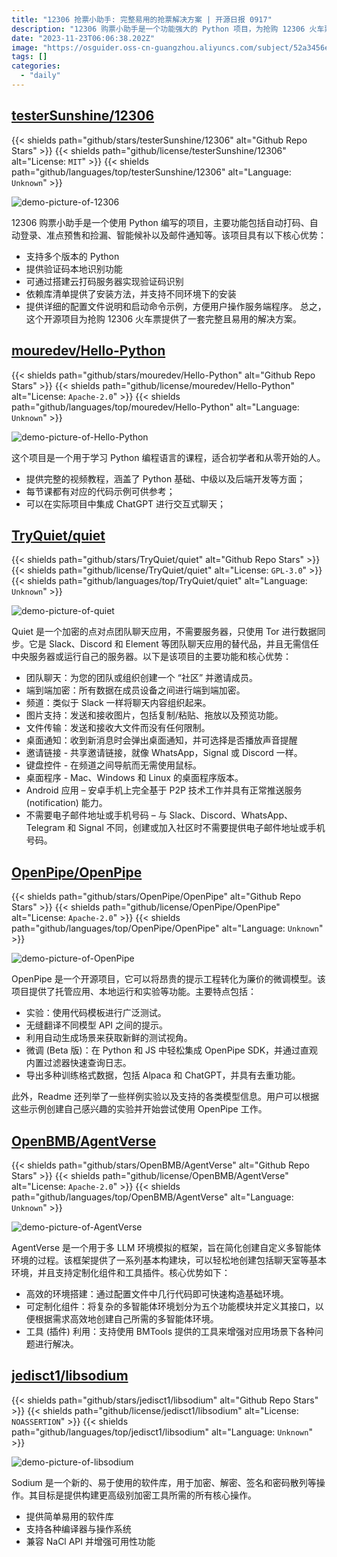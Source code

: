```yaml
---
title: "12306 抢票小助手: 完整易用的抢票解决方案 | 开源日报 0917"
description: "12306 购票小助手是一个功能强大的 Python 项目，为抢购 12306 火车票提供了一个完整且易用的解决方案。它提供了自动打码、自动登录、预售和捡漏、智能候补以及邮件通知等功能。它支持多个 Python 版本，提供了本地和云打码的验证码识别功能。项目提供了详细的配置文件说明和启动命令示例，方便用户操作。"
date: "2023-11-23T06:06:38.202Z"
image: "https://osguider.oss-cn-guangzhou.aliyuncs.com/subject/52a3456ee27aa6e02b9bfc409aa60b1a.png"
tags: []
categories:
  - "daily"
---
```


## [testerSunshine/12306](https://github.com/testerSunshine/12306)

{{< shields path="github/stars/testerSunshine/12306" alt="Github Repo Stars" >}} {{< shields path="github/license/testerSunshine/12306" alt="License: `MIT`" >}} {{< shields path="github/languages/top/testerSunshine/12306" alt="Language: `Unknown`" >}}

![demo-picture-of-12306](https://osguider.oss-cn-guangzhou.aliyuncs.com/subject/73f2ddcffa659fefea88e03e159a15c0.png)

12306 购票小助手是一个使用 Python 编写的项目，主要功能包括自动打码、自动登录、准点预售和捡漏、智能候补以及邮件通知等。该项目具有以下核心优势：

- 支持多个版本的 Python
- 提供验证码本地识别功能
- 可通过搭建云打码服务器实现验证码识别
- 依赖库清单提供了安装方法，并支持不同环境下的安装
- 提供详细的配置文件说明和启动命令示例，方便用户操作服务端程序。
总之，这个开源项目为抢购 12306 火车票提供了一套完整且易用的解决方案。
  
## [mouredev/Hello-Python](https://github.com/mouredev/Hello-Python)

{{< shields path="github/stars/mouredev/Hello-Python" alt="Github Repo Stars" >}} {{< shields path="github/license/mouredev/Hello-Python" alt="License: `Apache-2.0`" >}} {{< shields path="github/languages/top/mouredev/Hello-Python" alt="Language: `Unknown`" >}}

![demo-picture-of-Hello-Python](https://picgo-daily.oss-cn-guangzhou.aliyuncs.com/picgo-daily/2023/98976a8a7428fa6d597588918f846768.webp)

这个项目是一个用于学习 Python 编程语言的课程，适合初学者和从零开始的人。

- 提供完整的视频教程，涵盖了 Python 基础、中级以及后端开发等方面；
- 每节课都有对应的代码示例可供参考；
- 可以在实际项目中集成 ChatGPT 进行交互式聊天；
  
## [TryQuiet/quiet](https://github.com/TryQuiet/quiet)

{{< shields path="github/stars/TryQuiet/quiet" alt="Github Repo Stars" >}} {{< shields path="github/license/TryQuiet/quiet" alt="License: `GPL-3.0`" >}} {{< shields path="github/languages/top/TryQuiet/quiet" alt="Language: `Unknown`" >}}

![demo-picture-of-quiet](https://picgo-daily.oss-cn-guangzhou.aliyuncs.com/picgo-daily/2023/a6736525c3c441454beaf2d1ff6926a3.png)

Quiet 是一个加密的点对点团队聊天应用，不需要服务器，只使用 Tor 进行数据同步。它是 Slack、Discord 和 Element 等团队聊天应用的替代品，并且无需信任中央服务器或运行自己的服务器。以下是该项目的主要功能和核心优势：

- 团队聊天：为您的团队或组织创建一个 “社区” 并邀请成员。
- 端到端加密：所有数据在成员设备之间进行端到端加密。
- 频道：类似于 Slack 一样将聊天内容组织起来。
- 图片支持：发送和接收图片，包括复制/粘贴、拖放以及预览功能。
- 文件传输：发送和接收大文件而没有任何限制。
- 桌面通知：收到新消息时会弹出桌面通知，并可选择是否播放声音提醒
- 邀请链接 - 共享邀请链接，就像 WhatsApp，Signal 或 Discord 一样。
- 键盘控件 - 在频道之间导航而无需使用鼠标。
- 桌面程序 - Mac、Windows 和 Linux 的桌面程序版本。
- Android 应用 – 安卓手机上完全基于 P2P 技术工作并具有正常推送服务 (notification) 能力。
- 不需要电子邮件地址或手机号码 – 与 Slack、Discord、WhatsApp、Telegram 和 Signal 不同，创建或加入社区时不需要提供电子邮件地址或手机号码。
  
## [OpenPipe/OpenPipe](https://github.com/OpenPipe/OpenPipe)

{{< shields path="github/stars/OpenPipe/OpenPipe" alt="Github Repo Stars" >}} {{< shields path="github/license/OpenPipe/OpenPipe" alt="License: `Apache-2.0`" >}} {{< shields path="github/languages/top/OpenPipe/OpenPipe" alt="Language: `Unknown`" >}}

![demo-picture-of-OpenPipe](https://picgo-daily.oss-cn-guangzhou.aliyuncs.com/picgo-daily/2023/b76b47864af853fe03cbce1ebf3dd45d.png)

OpenPipe 是一个开源项目，它可以将昂贵的提示工程转化为廉价的微调模型。该项目提供了托管应用、本地运行和实验等功能。主要特点包括：

- 实验：使用代码模板进行广泛测试。
- 无缝翻译不同模型 API 之间的提示。
- 利用自动生成场景来获取新鲜的测试视角。
- 微调 (Beta 版)：在 Python 和 JS 中轻松集成 OpenPipe SDK，并通过直观内置过滤器快速查询日志。
- 导出多种训练格式数据，包括 Alpaca 和 ChatGPT，并具有去重功能。

此外，Readme 还列举了一些样例实验以及支持的各类模型信息。用户可以根据这些示例创建自己感兴趣的实验并开始尝试使用 OpenPipe 工作。
  
## [OpenBMB/AgentVerse](https://github.com/OpenBMB/AgentVerse)

{{< shields path="github/stars/OpenBMB/AgentVerse" alt="Github Repo Stars" >}} {{< shields path="github/license/OpenBMB/AgentVerse" alt="License: `Apache-2.0`" >}} {{< shields path="github/languages/top/OpenBMB/AgentVerse" alt="Language: `Unknown`" >}}

![demo-picture-of-AgentVerse](https://picgo-daily.oss-cn-guangzhou.aliyuncs.com/picgo-daily/2023/6011d6a9e65e1a546a84ee91781f6207.png)

AgentVerse 是一个用于多 LLM 环境模拟的框架，旨在简化创建自定义多智能体环境的过程。该框架提供了一系列基本构建块，可以轻松地创建包括聊天室等基本环境，并且支持定制化组件和工具插件。核心优势如下：

- 高效的环境搭建：通过配置文件中几行代码即可快速构造基础环境。
- 可定制化组件：将复杂的多智能体环境划分为五个功能模块并定义其接口，以便根据需求高效地创建自己所需的多智能体环境。
- 工具 (插件) 利用：支持使用 BMTools 提供的工具来增强对应用场景下各种问题进行解决。
  
## [jedisct1/libsodium](https://github.com/jedisct1/libsodium)

{{< shields path="github/stars/jedisct1/libsodium" alt="Github Repo Stars" >}} {{< shields path="github/license/jedisct1/libsodium" alt="License: `NOASSERTION`" >}} {{< shields path="github/languages/top/jedisct1/libsodium" alt="Language: `Unknown`" >}}

![demo-picture-of-libsodium](https://osguider.oss-cn-guangzhou.aliyuncs.com/subject/81cd30a1b9e2e46a11a21a259d950f12.png)

Sodium 是一个新的、易于使用的软件库，用于加密、解密、签名和密码散列等操作。其目标是提供构建更高级别加密工具所需的所有核心操作。

- 提供简单易用的软件库
- 支持各种编译器与操作系统
- 兼容 NaCl API 并增强可用性功能
  